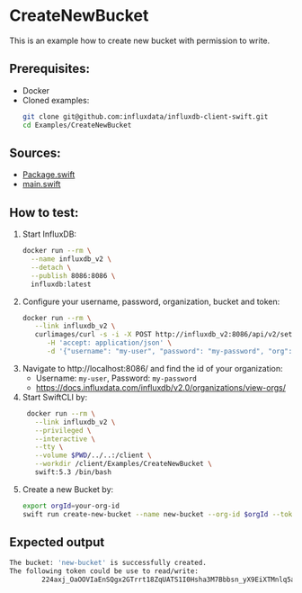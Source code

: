 # CreateNewBucket

This is an example how to create new bucket with permission to write.

## Prerequisites:
- Docker
- Cloned examples:
   ```bash
   git clone git@github.com:influxdata/influxdb-client-swift.git
   cd Examples/CreateNewBucket
   ```

## Sources:
- [Package.swift](/Examples/CreateNewBucket/Package.swift)
- [main.swift](/Examples/CreateNewBucket/Sources/CreateNewBucket/main.swift)


## How to test:
1. Start InfluxDB:
    ```bash
    docker run --rm \
      --name influxdb_v2 \
      --detach \
      --publish 8086:8086 \
      influxdb:latest
    ```
1. Configure your username, password, organization, bucket and token:
   ```bash
   docker run --rm \
      --link influxdb_v2 \
      curlimages/curl -s -i -X POST http://influxdb_v2:8086/api/v2/setup \
         -H 'accept: application/json' \
         -d '{"username": "my-user", "password": "my-password", "org": "my-org", "bucket": "my-bucket", "token": "my-token"}'
   ```
1. Navigate to http://localhost:8086/ and find the id of your organization:
    - Username: `my-user`, Password: `my-password`
    - https://docs.influxdata.com/influxdb/v2.0/organizations/view-orgs/
1. Start SwiftCLI by:
   ```bash
    docker run --rm \
      --link influxdb_v2 \
      --privileged \
      --interactive \
      --tty \
      --volume $PWD/../..:/client \
      --workdir /client/Examples/CreateNewBucket \
      swift:5.3 /bin/bash
   ```
1. Create a new Bucket by:
   ```bash
   export orgId=your-org-id
   swift run create-new-bucket --name new-bucket --org-id $orgId --token my-token --url http://influxdb_v2:8086
   ```
## Expected output

```bash
The bucket: 'new-bucket' is successfully created.
The following token could be use to read/write:
        224axj_OaOOVIaEnSQgx2GTrrt18ZqUATS1I0Hsha3M7Bbbsn_yX9EiXTMnlq5aHz-f8h9iNcRJGd1_ImAD7fA==
```
